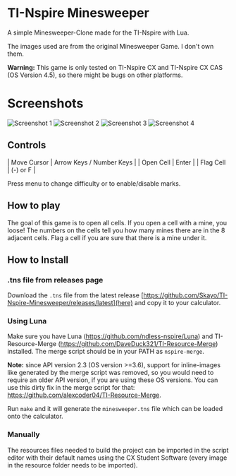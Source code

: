 
# TI-Nspire Minesweeper

A simple Minesweeper-Clone made for the TI-Nspire with Lua.

The images used are from the original Minesweeper Game. I don't own them.

**Warning:** This game is only tested on TI-Nspire CX and TI-Nspire CX CAS
(OS Version 4.5), so there might be bugs on other platforms.


# Screenshots

![Screenshot 1](screenshots/Screenshot1.png)
![Screenshot 2](screenshots/Screenshot2.png)
![Screenshot 3](screenshots/Screenshot3.png)
![Screenshot 4](screenshots/Screenshot4.png)


## Controls

| Move Cursor | Arrow Keys / Number Keys |
| Open Cell   | Enter                    |
| Flag Cell   | (-) or F                 |

Press menu to change difficulty or to enable/disable marks.


## How to play

The goal of this game is to open all cells.
If you open a cell with a mine, you loose!
The numbers on the cells tell you how many mines there are in the 8 adjacent cells.
Flag a cell if you are sure that there is a mine under it.


## How to Install

### .tns file from releases page

Download the `.tns` file from the latest release
[https://github.com/Skayo/TI-Nspire-Minesweeper/releases/latest](here) and copy
it to your calculator.

### Using Luna

Make sure you have Luna (https://github.com/ndless-nspire/Luna) and
TI-Resource-Merge (https://github.com/DaveDuck321/TI-Resource-Merge) installed.
The merge script should be in your PATH as `nspire-merge`.

**Note:** since API version 2.3 (OS version >=3.6), support for inline-images
like generated by the merge script was removed, so you would need to require
an older API version, if you are using these OS versions. You can use this dirty
fix in the merge script for that: https://github.com/alexcoder04/TI-Resource-Merge.

Run `make` and it will generate the `minesweeper.tns` file which can be loaded
onto the calculator.

### Manually

The resources files needed to build the project can be imported in the script
editor with their default names using the CX Student Software (every image in
the resource folder needs to be imported).

